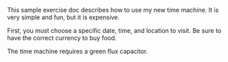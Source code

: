This sample exercise doc describes how to use my new time machine. It is very simple and fun, but it is expensive.

First, you must choose a specific date, time, and location to visit. Be sure to have the correct currency to buy food.

The time machine requires a green flux capacitor.